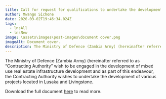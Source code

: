 ```yaml
---
title: Call for request for qualifications to undertake the development of Zambia army projects through Public Private Partnership (PPP) ZA/RFQ/PPP/01/2020
author: Mwango Sichone
date: 2020-03-02T19:46:34.024Z
tags:
  - lnsAll
  - lnsNew
image: \assets\images\post-images\document cover.png
imageAlt: Document cover.
description: The Ministry of Defence (Zambia Army) (hereinafter referred to as “Contracting Authority” wish to be engaged in the development of mixed use real estate infrastructure development and as part of this endeavour,
---
```


<!--StartFragment-->

The Ministry of Defence (Zambia Army) (hereinafter referred to as “Contracting Authority” wish to be engaged in the development of mixed use real estate infrastructure development and as part of this endeavour, the Contracting Authority wishes to undertake the development of various projects located in Lusaka and Livingstone.

Download the full document [here](/assets/documents/ZAMBIA-ARMY-LOT-PPP-PROJECTS-ADVERT-002.docx) to read more.

<!--EndFragment-->

